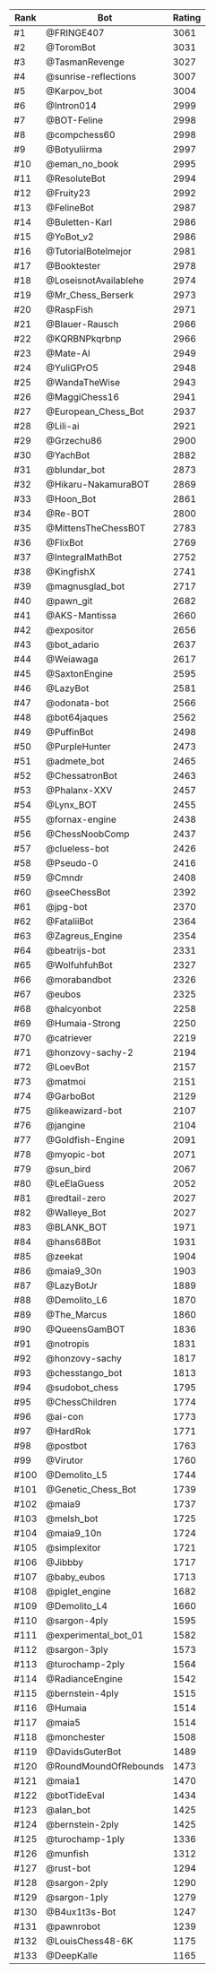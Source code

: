 Rank|Bot|Rating
---|---|---
#1|@FRINGE407|3061
#2|@ToromBot|3031
#3|@TasmanRevenge|3027
#4|@sunrise-reflections|3007
#5|@Karpov_bot|3004
#6|@Intron014|2999
#7|@BOT-Feline|2998
#8|@compchess60|2998
#9|@Botyuliirma|2997
#10|@eman_no_book|2995
#11|@ResoluteBot|2994
#12|@Fruity23|2992
#13|@FelineBot|2987
#14|@Buletten-Karl|2986
#15|@YoBot_v2|2986
#16|@TutorialBotelmejor|2981
#17|@Booktester|2978
#18|@LoseisnotAvailablehe|2974
#19|@Mr_Chess_Berserk|2973
#20|@RaspFish|2971
#21|@Blauer-Rausch|2966
#22|@KQRBNPkqrbnp|2966
#23|@Mate-AI|2949
#24|@YuliGPrO5|2948
#25|@WandaTheWise|2943
#26|@MaggiChess16|2941
#27|@European_Chess_Bot|2937
#28|@Lili-ai|2921
#29|@Grzechu86|2900
#30|@YachBot|2882
#31|@blundar_bot|2873
#32|@Hikaru-NakamuraBOT|2869
#33|@Hoon_Bot|2861
#34|@Re-BOT|2800
#35|@MittensTheChessB0T|2783
#36|@FlixBot|2769
#37|@IntegralMathBot|2752
#38|@KingfishX|2741
#39|@magnusglad_bot|2717
#40|@pawn_git|2682
#41|@AKS-Mantissa|2660
#42|@expositor|2656
#43|@bot_adario|2637
#44|@Weiawaga|2617
#45|@SaxtonEngine|2595
#46|@LazyBot|2581
#47|@odonata-bot|2566
#48|@bot64jaques|2562
#49|@PuffinBot|2498
#50|@PurpleHunter|2473
#51|@admete_bot|2465
#52|@ChessatronBot|2463
#53|@Phalanx-XXV|2457
#54|@Lynx_BOT|2455
#55|@fornax-engine|2438
#56|@ChessNoobComp|2437
#57|@clueless-bot|2426
#58|@Pseudo-0|2416
#59|@Cmndr|2408
#60|@seeChessBot|2392
#61|@jpg-bot|2370
#62|@FataliiBot|2364
#63|@Zagreus_Engine|2354
#64|@beatrijs-bot|2331
#65|@WolfuhfuhBot|2327
#66|@morabandbot|2326
#67|@eubos|2325
#68|@halcyonbot|2258
#69|@Humaia-Strong|2250
#70|@catriever|2219
#71|@honzovy-sachy-2|2194
#72|@LoevBot|2157
#73|@matmoi|2151
#74|@GarboBot|2129
#75|@likeawizard-bot|2107
#76|@jangine|2104
#77|@Goldfish-Engine|2091
#78|@myopic-bot|2071
#79|@sun_bird|2067
#80|@LeElaGuess|2052
#81|@redtail-zero|2027
#82|@Walleye_Bot|2027
#83|@BLANK_BOT|1971
#84|@hans68Bot|1931
#85|@zeekat|1904
#86|@maia9_30n|1903
#87|@LazyBotJr|1889
#88|@Demolito_L6|1870
#89|@The_Marcus|1860
#90|@QueensGamBOT|1836
#91|@notropis|1831
#92|@honzovy-sachy|1817
#93|@chesstango_bot|1813
#94|@sudobot_chess|1795
#95|@ChessChildren|1774
#96|@ai-con|1773
#97|@HardRok|1771
#98|@postbot|1763
#99|@Virutor|1760
#100|@Demolito_L5|1744
#101|@Genetic_Chess_Bot|1739
#102|@maia9|1737
#103|@melsh_bot|1725
#104|@maia9_10n|1724
#105|@simplexitor|1721
#106|@Jibbby|1717
#107|@baby_eubos|1713
#108|@piglet_engine|1682
#109|@Demolito_L4|1660
#110|@sargon-4ply|1595
#111|@experimental_bot_01|1582
#112|@sargon-3ply|1573
#113|@turochamp-2ply|1564
#114|@RadianceEngine|1542
#115|@bernstein-4ply|1515
#116|@Humaia|1514
#117|@maia5|1514
#118|@monchester|1508
#119|@DavidsGuterBot|1489
#120|@RoundMoundOfRebounds|1473
#121|@maia1|1470
#122|@botTideEval|1434
#123|@alan_bot|1425
#124|@bernstein-2ply|1425
#125|@turochamp-1ply|1336
#126|@munfish|1312
#127|@rust-bot|1294
#128|@sargon-2ply|1290
#129|@sargon-1ply|1279
#130|@B4ux1t3s-Bot|1247
#131|@pawnrobot|1239
#132|@LouisChess48-6K|1175
#133|@DeepKalle|1165
